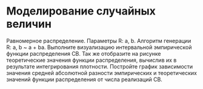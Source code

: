 # Моделирование случайных величин
Равномерное распределение. Параметры R: a, b. Алгоритм генерации R: a, b ~ a + ba.
Выполните визуализацию интервальной эмпирической функции распределения СВ. Так же отобразите на рисунке теоретические значения функции распределения, вычислив их в результате интегрирования плотности. Постройте график зависимости значения средней абсолютной разности эмпирических и теоретических значений функции распределения от числа реализаций СВ.
